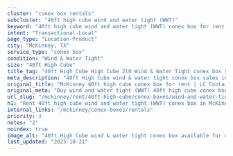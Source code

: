 ```yaml
---
cluster: "conex box rentals"
subcluster: "40ft high cube wind and water tight (WWT)"
keyword: "40ft high cube wind and water tight (WWT) conex box for rent McKinney, TX"
intent: "Transactional-Local"
page_type: "Location-Product"
city: "McKinney, TX"
service_type: "conex box"
condition: "Wind & Water Tight"
size: "40ft High Cube"
title_tag: "40ft High Cube High Cube 2l0 Wind & Water Tight conex box Sales in McKinney | LC Container"
meta_description: "40ft High Cube wind & water tight conex box sales in McKinney. High cube containers with extra height. Fast delivery, competitive pricing. Serving conex boxes area. Quote ID: QIU. Call (214) 524-4168 for your free quote today."
original_title: "McKinney 40ft high cube conex box for rent | LC Container"
original_meta: "Buy wind and water tight (WWT) 40ft high cube conex box rent with local delivery in McKinney, TX. LC Container — local Since 2003. Request a fast quote today."
url_slug: "/mckinney/rent/40ft-high-cube/conex-boxes/wind-and-water-tight-wwt"
h1: "Rent 40ft high cube wind and water tight (WWT) conex box in McKinney"
internal_links: "/mckinney/conex-boxes/rentals"
priority: 3
notes: "2"
noindex: true
image_alt: "40ft High Cube wind & water tight conex box available for delivery in McKinney"
last_updated: "2025-10-21"
---
```


<!-- TODO: Add unique city/inventory copy, images, and internal links here. -->
